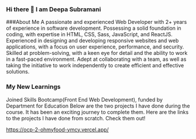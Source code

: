 ### Hi there 👋 I am Deepa Subramani

<!--
**Deepasubramani/DeepaSubramani** is a ✨ _special_ ✨ repository because its `README.md` (this file) appears on your GitHub profile.

Here are some ideas to get you started:

- 🔭 I’m currently working on ...
- 🌱 I’m currently learning ...
- 👯 I’m looking to collaborate on ...
- 🤔 I’m looking for help with ...
- 💬 Ask me about ...
- 📫 How to reach me: ...
- 😄 Pronouns: ...
- ⚡ Fun fact: ...
-->

###About Me
A passionate and experienced Web Developer with 2+ years of experience in software development. 
Possessing a solid foundation in coding, with expertise in HTML, CSS, Sass, JavaScript, and ReactJS. 
Experienced in designing and developing responsive websites and web applications, with a focus on user experience, performance, and security. 
Skilled at problem-solving, with a keen eye for detail and the ability to work in a fast-paced environment. Adept at collaborating with a team, as well as taking the initiative to work independently to create efficient and effective solutions.

### My New Learnings
Joined Skills Bootcamp(Front End Web Development), funded by Department for Education 
Below are the two projects I have done during the course. It has been an exciting journey to complete them. Here are the links to the projects I have done from scratch. Check them out!

https://ocp-2-ohmyfood-ymcy.vercel.app/

